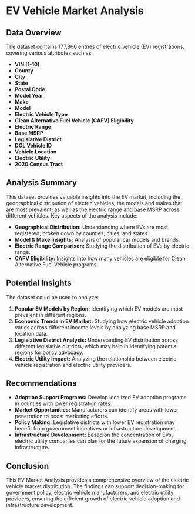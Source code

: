 
# EV Vehicle Market Analysis

## Data Overview
The dataset contains 177,866 entries of electric vehicle (EV) registrations, covering various attributes such as:

- **VIN (1-10)**
- **County**
- **City**
- **State**
- **Postal Code**
- **Model Year**
- **Make**
- **Model**
- **Electric Vehicle Type**
- **Clean Alternative Fuel Vehicle (CAFV) Eligibility**
- **Electric Range**
- **Base MSRP**
- **Legislative District**
- **DOL Vehicle ID**
- **Vehicle Location**
- **Electric Utility**
- **2020 Census Tract**

## Analysis Summary
This dataset provides valuable insights into the EV market, including the geographical distribution of electric vehicles, the models and makes that are most prevalent, as well as the electric range and base MSRP across different vehicles. Key aspects of the analysis include:

- **Geographical Distribution:** Understanding where EVs are most registered, broken down by counties, cities, and states.
- **Model & Make Insights:** Analysis of popular car models and brands.
- **Electric Range Comparison:** Studying the distribution of EVs by electric range.
- **CAFV Eligibility:** Insights into how many vehicles are eligible for Clean Alternative Fuel Vehicle programs.
  
## Potential Insights
The dataset could be used to analyze:

1. **Popular EV Models by Region:** Identifying which EV models are most prevalent in different regions.
2. **Economic Trends in EV Market:** Studying how electric vehicle adoption varies across different income levels by analyzing base MSRP and location data.
3. **Legislative District Analysis:** Understanding EV distribution across different legislative districts, which may help in identifying potential regions for policy advocacy.
4. **Electric Utility Impact:** Analyzing the relationship between electric vehicle registration and electric utility providers.

## Recommendations
- **Adoption Support Programs:** Develop localized EV adoption programs in counties with lower registration rates.
- **Market Opportunities:** Manufacturers can identify areas with lower penetration to boost marketing efforts.
- **Policy Making:** Legislative districts with lower EV registration may benefit from government incentives or infrastructure development.
- **Infrastructure Development:** Based on the concentration of EVs, electric utility companies can plan for the future expansion of charging infrastructure.

## Conclusion
This EV Market Analysis provides a comprehensive overview of the electric vehicle market distribution. The findings can support decision-making for government policy, electric vehicle manufacturers, and electric utility providers, ensuring the efficient growth of electric vehicle adoption and infrastructure development.
